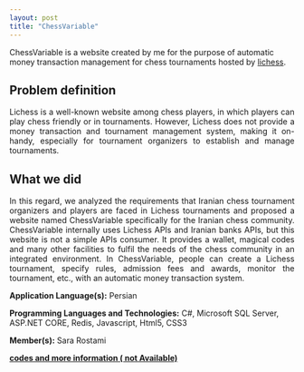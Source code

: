 ```yaml
---
layout: post
title: "ChessVariable"
---
```


ChessVariable is a website created by me for the purpose of automatic money transaction management for chess tournaments hosted by [lichess](https://lichess.org/).

## Problem definition
<p align="justify"> Lichess is a well-known website among chess players, in which players can play chess friendly or in tournaments. However, Lichess does not provide a money transaction and tournament management system, making it on-handy, especially for tournament organizers to establish and manage tournaments. </p>

## What we did
<p align="justify">In this regard, we analyzed the requirements that Iranian chess tournament organizers and players are faced in Lichess tournaments and proposed a website named ChessVariable specifically for the Iranian chess community. ChessVariable internally uses Lichess APIs and Iranian banks APIs, but this website is not a simple APIs consumer. It provides a wallet, magical codes and many other facilities to fulfil the needs of the chess community in an integrated environment. In ChessVariable, people can create a Lichess tournament, specify rules, admission fees and awards, monitor the tournament, etc., with an automatic money transaction system.</p>

**Application Language(s):** Persian

**Programming Languages and Technologies:** C#, Microsoft SQL Server, ASP.NET CORE, Redis, Javascript, Html5, CSS3

**Member(s):** Sara Rostami

**[codes and more information ( not Available)](#)**